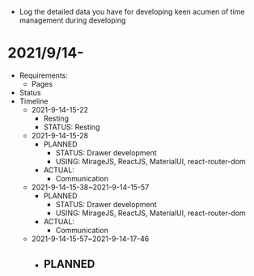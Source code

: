 - Log the detailed data you have for developing keen acumen of time management during developing

# 2021/9/14-
- Requirements:
    - Pages
- Status
- Timeline
  - 2021-9-14-15-22
    - Resting
    - STATUS: Resting
  - 2021-9-14-15-28
    - PLANNED
      - STATUS: Drawer development
      - USING: MirageJS, ReactJS, MaterialUI, react-router-dom
    - ACTUAL:
      - Communication
  - 2021-9-14-15-38~2021-9-14-15-57
    - PLANNED
      - STATUS: Drawer development
      - USING: MirageJS, ReactJS, MaterialUI, react-router-dom
    - ACTUAL:
      - Communication
  - 2021-9-14-15-57~2021-9-14-17-46
    - PLANNED
      - 